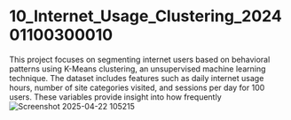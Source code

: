 # 10_Internet_Usage_Clustering_202401100300010
This project focuses on segmenting internet users based on behavioral patterns using K-Means clustering, an unsupervised machine learning technique. The dataset includes features such as daily internet usage hours, number of site categories visited, and sessions per day for 100 users. These variables provide insight into how frequently
![Screenshot 2025-04-22 105215](https://github.com/user-attachments/assets/89465e50-59f2-4ef2-bd54-d43c49b144cb)
